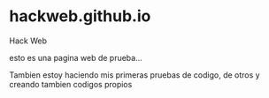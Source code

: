 # hackweb.github.io
Hack Web

esto es una pagina web de prueba...

Tambien estoy haciendo mis primeras pruebas de codigo, de otros y creando tambien codigos propios
